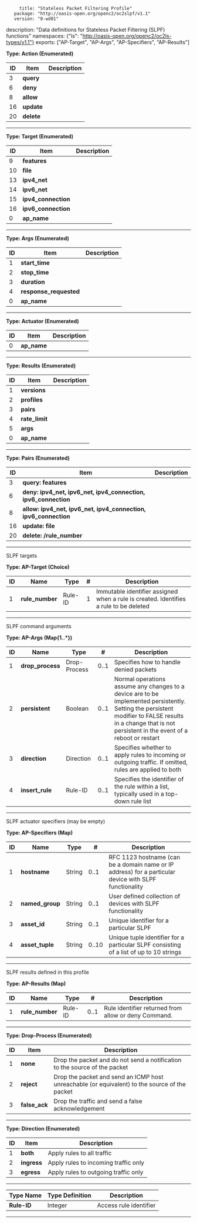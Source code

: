          title: "Stateless Packet Filtering Profile"
       package: "http://oasis-open.org/openc2/oc2slpf/v1.1"
       version: "0-wd01"
   description: "Data definitions for Stateless Packet Filtering (SLPF) functions"
    namespaces: {"ls": "http://oasis-open.org/openc2/oc2ls-types/v1.1"}
       exports: ["AP-Target", "AP-Args", "AP-Specifiers", "AP-Results"]

**Type: Action (Enumerated)**

| ID | Item       | Description |
|----|------------|-------------|
| 3  | **query**  |             |
| 6  | **deny**   |             |
| 8  | **allow**  |             |
| 16 | **update** |             |
| 20 | **delete** |             |

**********

**Type: Target (Enumerated)**

| ID | Item                | Description |
|----|---------------------|-------------|
| 9  | **features**        |             |
| 10 | **file**            |             |
| 13 | **ipv4_net**        |             |
| 14 | **ipv6_net**        |             |
| 15 | **ipv4_connection** |             |
| 16 | **ipv6_connection** |             |
| 0  | **ap_name**         |             |

**********

**Type: Args (Enumerated)**

| ID | Item                   | Description |
|----|------------------------|-------------|
| 1  | **start_time**         |             |
| 2  | **stop_time**          |             |
| 3  | **duration**           |             |
| 4  | **response_requested** |             |
| 0  | **ap_name**            |             |

**********

**Type: Actuator (Enumerated)**

| ID | Item        | Description |
|----|-------------|-------------|
| 0  | **ap_name** |             |

**********

**Type: Results (Enumerated)**

| ID | Item           | Description |
|----|----------------|-------------|
| 1  | **versions**   |             |
| 2  | **profiles**   |             |
| 3  | **pairs**      |             |
| 4  | **rate_limit** |             |
| 5  | **args**       |             |
| 0  | **ap_name**    |             |

**********

**Type: Pairs (Enumerated)**

| ID | Item                                                            | Description |
|----|-----------------------------------------------------------------|-------------|
| 3  | **query: features**                                             |             |
| 6  | **deny: ipv4_net, ipv6_net, ipv4_connection, ipv6_connection**  |             |
| 8  | **allow: ipv4_net, ipv6_net, ipv4_connection, ipv6_connection** |             |
| 16 | **update: file**                                                |             |
| 20 | **delete: /rule_number**                                        |             |

**********

SLPF targets

**Type: AP-Target (Choice)**

| ID | Name            | Type    | \# | Description                                                                           |
|----|-----------------|---------|----|---------------------------------------------------------------------------------------|
| 1  | **rule_number** | Rule-ID | 1  | Immutable identifier assigned when a rule is created. Identifies a rule to be deleted |

**********

SLPF command arguments

**Type: AP-Args (Map{1..\*})**

| ID | Name             | Type         | \#   | Description                                                                                                                                                                                                  |
|----|------------------|--------------|------|--------------------------------------------------------------------------------------------------------------------------------------------------------------------------------------------------------------|
| 1  | **drop_process** | Drop-Process | 0..1 | Specifies how to handle denied packets                                                                                                                                                                       |
| 2  | **persistent**   | Boolean      | 0..1 | Normal operations assume any changes to a device are to be implemented persistently. Setting the persistent modifier to FALSE results in a change that is not persistent in the event of a reboot or restart |
| 3  | **direction**    | Direction    | 0..1 | Specifies whether to apply rules to incoming or outgoing traffic. If omitted, rules are applied to both                                                                                                      |
| 4  | **insert_rule**  | Rule-ID      | 0..1 | Specifies the identifier of the rule within a list, typically used in a top-down rule list                                                                                                                   |

**********

SLPF actuator specifiers (may be empty)

**Type: AP-Specifiers (Map)**

| ID | Name            | Type   | \#    | Description                                                                                            |
|----|-----------------|--------|-------|--------------------------------------------------------------------------------------------------------|
| 1  | **hostname**    | String | 0..1  | RFC 1123 hostname (can be a domain name or IP address) for a particular device with SLPF functionality |
| 2  | **named_group** | String | 0..1  | User defined collection of devices with SLPF functionality                                             |
| 3  | **asset_id**    | String | 0..1  | Unique identifier for a particular SLPF                                                                |
| 4  | **asset_tuple** | String | 0..10 | Unique tuple identifier for a particular SLPF consisting of a list of up to 10 strings                 |

**********

SLPF results defined in this profile

**Type: AP-Results (Map)**

| ID | Name            | Type    | \#   | Description                                          |
|----|-----------------|---------|------|------------------------------------------------------|
| 1  | **rule_number** | Rule-ID | 0..1 | Rule identifier returned from allow or deny Command. |

**********

**Type: Drop-Process (Enumerated)**

| ID | Item          | Description                                                                                   |
|----|---------------|-----------------------------------------------------------------------------------------------|
| 1  | **none**      | Drop the packet and do not send a notification to the source of the packet                    |
| 2  | **reject**    | Drop the packet and send an ICMP host unreachable (or equivalent) to the source of the packet |
| 3  | **false_ack** | Drop the traffic and send a false acknowledgement                                             |

**********

**Type: Direction (Enumerated)**

| ID | Item        | Description                          |
|----|-------------|--------------------------------------|
| 1  | **both**    | Apply rules to all traffic           |
| 2  | **ingress** | Apply rules to incoming traffic only |
| 3  | **egress**  | Apply rules to outgoing traffic only |

**********

| Type Name   | Type Definition | Description            |
|-------------|-----------------|------------------------|
| **Rule-ID** | Integer         | Access rule identifier |

**********

